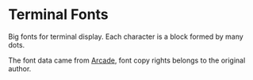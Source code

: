# Terminal Fonts

Big fonts for terminal display. Each character is a block formed by many dots.

The font data came from [Arcade](https://www.dafont.com/arcade-ya.font), font copy rights belongs to the original author.
